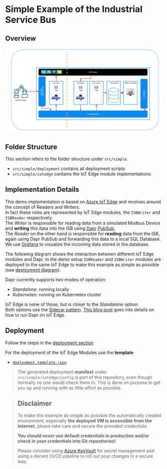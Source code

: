 # Simple Example of the Industrial Service Bus

## Overview

![Components Overview](img/ComponentsOverview.png)

## Folder Structure

This section refers to the folder structure under `src/simple`.

- `src/simple/deployment` contains all deployment scripts
- `src/simple/iotedge` contains the IoT Edge module implementations

## Implementation Details

This demo implementation is based on [Azure IoT Edge](https://docs.microsoft.com/en-us/azure/iot-edge/about-iot-edge) and revolves around the concept of Readers and Writers.  
In fact these roles are represented by IoT Edge modules, the `ISBWriter` and `ISBReader` respectively.  
The _Writer_ is responsible for reading data from a simulated Modbus Device and __writing__ this data into the ISB using [Dapr](https://dapr.io/) [PubSub](https://github.com/dapr/samples/tree/master/4.pub-sub).  
The _Reader_ on the other hand is responsible for __reading__ data from the ISB, again using Dapr PubSub and forwarding this data to a local SQL Database.
We use [Grafana](https://grafana.com/) to visualize the incoming data stored in the database.

The following diagram shows the interaction between different IoT Edge modules and Dapr. In the demo setup `ISBReader` and `ISBWriter` modules are deployed to the same IoT Edge to make this example as simple as possible (see [deployment diagram](deployment/img/deployment_simple.png)).

Dapr currently supports two modes of operation:

- _Standalone_: running locally
- _Kubernetes_: running on Kubernetes cluster

IoT Edge is none of those, but is closer to the _Standalone_ option.  
Both options use the [Sidecar pattern](https://docs.microsoft.com/en-us/azure/architecture/patterns/sidecar). [This blog post](https://medium.com/@vslepakov/dapr-on-azure-iot-edge-31c7020c8cda) goes into details on how to run Dapr on IoT Edge.  

## Deployment

Follow the steps in the [deployment section](deployment/README.md)

For the deployment of the IoT Edge Modules use the __template__

- [`deployment.template.json`](iotedge/deployment.template.json)

> The generated deployment __manifest__ under `src/simple/iotedge/config` is part of this repository, even though normally no one would check them in.
This is done on purpose to get you up and running with as little effort as possible.

> ## Disclaimer
>
> To make this example as simple as possible the automatically created environment, especially __the deployed VM is accessible from the Internet__,  please take care and secure the provided credentials.
>
> __You should _never_ use default credentials in production and/or check in your credentials into Git repositories!__
>  
> Please consider using [Azure KeyVault](https://docs.microsoft.com/en-us/azure/key-vault/basic-concepts) for secret management and using a decent CI/CD pipeline to roll out your changes in a secure way.
